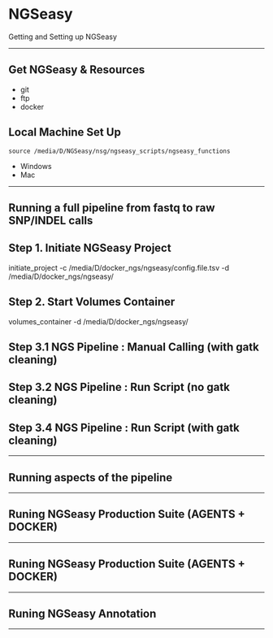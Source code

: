 NGSeasy
======================================

Getting and Setting up NGSeasy
***********************************

## Get NGSeasy & Resources

- git  
- ftp  
- docker  

## Local Machine Set Up

```
source /media/D/NGSeasy/nsg/ngseasy_scripts/ngseasy_functions
```

- Windows
- Mac

***********************************

Running a full pipeline from fastq to raw SNP/INDEL calls
-----------------------------------------------------------------------

## Step 1. Initiate NGSeasy Project
initiate_project -c /media/D/docker_ngs/ngseasy/config.file.tsv -d /media/D/docker_ngs/ngseasy/

## Step 2. Start Volumes Container
volumes_container -d /media/D/docker_ngs/ngseasy/

## Step 3.1 NGS Pipeline : Manual Calling (with gatk cleaning)

## Step 3.2 NGS Pipeline : Run Script (no gatk cleaning)

## Step 3.4 NGS Pipeline : Run Script (with gatk cleaning)

***********************************

Running aspects of the pipeline
-----------------------------------------------------------------------

***********************************

Runing NGSeasy Production Suite (AGENTS + DOCKER)
---------------------------------------------------

***********************************

Runing NGSeasy Production Suite (AGENTS + DOCKER)
---------------------------------------------------------

***********************************

Runing NGSeasy Annotation
-------------------------------

***********************************

